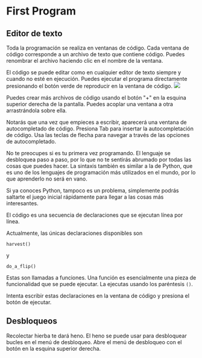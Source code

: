 # First Program
## Editor de texto
Toda la programación se realiza en ventanas de código. Cada ventana de código corresponde a un archivo de texto que contiene código.
Puedes renombrar el archivo haciendo clic en el nombre de la ventana.

El código se puede editar como en cualquier editor de texto siempre y cuando no esté en ejecución.
Puedes ejecutar el programa directamente presionando el botón verde de reproducir en la ventana de código.
![](PlayButton50)

Puedes crear más archivos de código usando el botón "+" en la esquina superior derecha de la pantalla.
Puedes acoplar una ventana a otra arrastrándola sobre ella.

Notarás que una vez que empieces a escribir, aparecerá una ventana de autocompletado de código.
Presiona Tab para insertar la autocompletación de código.
Usa las teclas de flecha para navegar a través de las opciones de autocompletado.

No te preocupes si es tu primera vez programando. El lenguaje se desbloquea paso a paso, por lo que no te sentirás abrumado por todas las cosas que puedes hacer.
La sintaxis también es similar a la de Python, que es uno de los lenguajes de programación más utilizados en el mundo, por lo que aprenderlo no será en vano.

Si ya conoces Python, tampoco es un problema, simplemente podrás saltarte el juego inicial rápidamente para llegar a las cosas más interesantes.

El código es una secuencia de declaraciones que se ejecutan línea por línea.

Actualmente, las únicas declaraciones disponibles son

`harvest()`

y

`do_a_flip()`

Estas son llamadas a funciones. Una función es esencialmente una pieza de funcionalidad que se puede ejecutar. La ejecutas usando los paréntesis `()`.

Intenta escribir estas declaraciones en la ventana de código y presiona el botón de ejecutar.

## Desbloqueos
Recolectar hierba te dará heno. El heno se puede usar para desbloquear bucles en el menú de desbloqueo. Abre el menú de desbloqueo con el botón en la esquina superior derecha.
